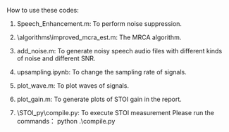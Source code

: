 How to use these codes:

1. Speech_Enhancement.m: To perform noise suppression.

2. \algorithms\improved_mcra_est.m: The MRCA algorithm.

3. add_noise.m: To generate noisy speech audio files with different kinds of noise and different SNR.

4. upsampling.ipynb: To change the sampling rate of signals.

5. plot_wave.m: To plot waves of signals.

6. plot_gain.m: To generate plots of STOI gain in the report.

7. \STOI_py\compile.py: To execute STOI measurement 
Please run the commands： python .\compile.py

